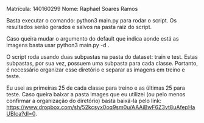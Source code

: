 Matrícula: 140160299
Nome: Raphael Soares Ramos

Basta executar o comando: python3 main.py para rodar o script. Os resultados serão gerados e salvos na pasta raiz do script.

Caso queira mudar o argumento do default que indica aonde está as imagens basta usar python3 main.py -d <caminho para o dataset>.

O script roda usando duas subpastas na pasta do dataset: train e test. Estas subpastas, por sua vez, possuem uma subpasta para cada classe. Portanto, é necessário organizar esse diretório e separar as imagens em treino e teste.

Eu usei as primeiras 25 de cada classe para treino e as últimas 25 para teste. Caso queira baixar a pasta images que eu utilizei (ou pelo menos confirmar a organização do diretório) basta baixá-la pelo link: https://www.dropbox.com/sh/52kcsyx0oq9sm0u/AAAiBwF6Z3vt8uAfepHaUBIca?dl=0.





